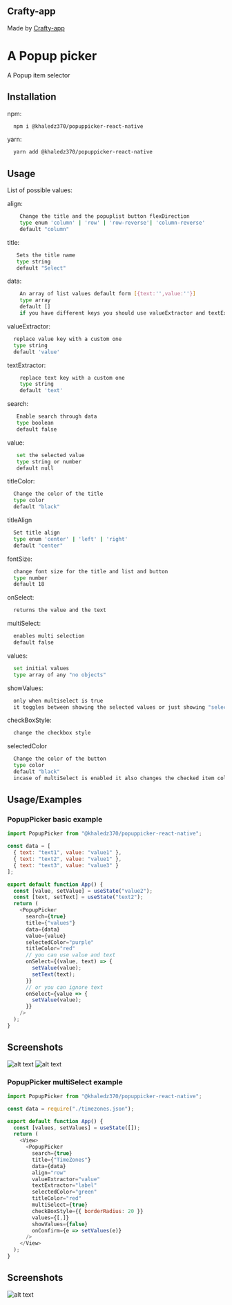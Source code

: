 ## Crafty-app

Made by <a target="_blank" href="https://crafty-app.com"> Crafty-app</a>

# A Popup picker

A Popup item selector

## Installation

npm:

```bash
  npm i @khaledz370/popuppicker-react-native
```

yarn:

```bash
  yarn add @khaledz370/popuppicker-react-native
```

## Usage

List of possible values:

align:

```bash
    Change the title and the popuplist button flexDirection
    type enum 'column' | 'row' | 'row-reverse'| 'column-reverse'
    default "column"
```

title:

```bash
   Sets the title name
   type string
   default "Select"
```

data:

```bash
    An array of list values default form [{text:'',value:''}]
    type array
    default []
    if you have different keys you should use valueExtractor and textExtractor
```

valueExtractor:

```bash
  replace value key with a custom one
  type string
  default 'value'
```

textExtractor:

```bash
    replace text key with a custom one
    type string
    default 'text'
```

search:

```bash
   Enable search through data
   type boolean
   default false
```

value:

```bash
   set the selected value
   type string or number
   default null
```

titleColor:

```bash
  Change the color of the title
  type color
  default "black"
```

titleAlign

```bash
  Set title align
  type enum 'center' | 'left' | 'right'
  default "center"
```

fontSize:

```bash
  change font size for the title and list and button
  type number
  default 18
```

onSelect:

```bash
  returns the value and the text
```

multiSelect:

```bash
  enables multi selection
  default false
```

values:

```bash
  set initial values
  type array of any "no objects"
```

showValues:

```bash
  only when multiselect is true
  it toggles between showing the selected values or just showing "select"
```

checkBoxStyle:

```bash
  change the checkbox style
```

selectedColor

```bash
  Change the color of the button
  type color
  default "black"
  incase of multiSelect is enabled it also changes the checked item color
```

## Usage/Examples

### PopupPicker basic example

```javascript
import PopupPicker from "@khaledz370/popuppicker-react-native";

const data = [
  { text: "text1", value: "value1" },
  { text: "text2", value: "value1" },
  { text: "text3", value: "value3" }
];

export default function App() {
  const [value, setValue] = useState("value2");
  const [text, setText] = useState("text2");
  return (
    <PopupPicker
      search={true}
      title={"values"}
      data={data}
      value={value}
      selectedColor="purple"
      titleColor="red"
      // you can use value and text
      onSelect={(value, text) => {
        setValue(value);
        setText(text);
      }}
      // or you can ignore text
      onSelect={value => {
        setValue(value);
      }}
    />
  );
}
```

## Screenshots

![alt text](https://raw.githubusercontent.com/kz370/myImages/main/popupPickerBtn.png)
![alt text](https://raw.githubusercontent.com/kz370/myImages/main/popupPicker.png)

### PopupPicker multiSelect example

```javascript
import PopupPicker from "@khaledz370/popuppicker-react-native";

const data = require("./timezones.json");

export default function App() {
  const [values, setValues] = useState([]);
  return (
    <View>
      <PopupPicker
        search={true}
        title={"TimeZones"}
        data={data}
        align="row"
        valueExtractor="value" 
        textExtractor="label"
        selectedColor="green"
        titleColor="red"
        multiSelect={true}
        checkBoxStyle={{ borderRadius: 20 }}
        values={[,]}
        showValues={false}
        onConfirm={e => setValues(e)}
      />
    </View>
  );
}
```

## Screenshots

![alt text](https://raw.githubusercontent.com/kz370/myImages/main/multiSelection.png)
